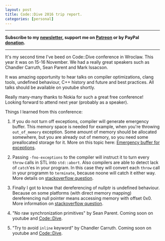 ```yaml
---
layout: post
title: Code::Dive 2016 trip report.
categories: [personal]
---
```


------
**Subscribe to my [newsletter](https://products.easyperf.net/newsletter), support me on [Patreon](https://www.patreon.com/dendibakh) or by PayPal [donation](https://www.paypal.com/cgi-bin/webscr?cmd=_donations&business=TBM3NW8TKTT34&currency_code=USD&source=url).**

------

It's my second time I've beed on Code::Dive conference in Wroclaw.
This year it was on 15-16 November. We had a really great speakers such as Chandler Carruth, Sean Parent and Mark Issacson.

It was amazing opportunity to hear talks on compiler optimizations, clang tools, undefined behaviour, C++ history and future and best practices.
All talks should be available on youtube shortly.

Really many-many thanks to Nokia for such a great free conference!
Looking forward to attend next year (probably as a speaker).

Things I learned from this conference:

1. If you do not turn off exceptions, compiler will generate emergency buffer. This memory space is needed for example, when you're throwing `out_of_memory` exception. Some amount of memory should be allocated somewhere, but you are already out of memory, so you need some preallocated storage for it. More on this topic here: [Emergency buffer for exceptions](https://developer.arm.com/docs/dui0475/m/the-arm-c-and-c-libraries/tailoring-the-c-library-to-a-new-execution-environment/emergency-buffer-memory-for-exceptions).

2. Passing `-fno-exceptions` to the compiler will instruct it to turn every `throw` calls in STL into `std::abort`. Also compilers are able to detect lack of `catch`'es in your program. In this case they will convert each `throw` call in your programm to `terminate`, because noone will catch it either way. More details on [stackoverflow question](http://stackoverflow.com/questions/7249378/disabling-c-exceptions-how-can-i-make-any-std-throw-immediately-terminate).

3. Finally I got to know that dereferencing of nullptr is undefined behaviour. Because on some platforms (with direct memory mapping) dereferencing null pointer means accessing memory with offset 0x0. More information on [stackoverflow question](http://stackoverflow.com/questions/2727834/c-standard-dereferencing-null-pointer-to-get-a-reference).

4. "No raw synchronization primitives" by Sean Parent. Coming soon on youtube and [Code::Dive](http://codedive.pl/en/index/).

5. "Try to avoid `inline` keyword" by Chandler Carruth. Coming soon on youtube and [Code::Dive](http://codedive.pl/en/index/).
 
